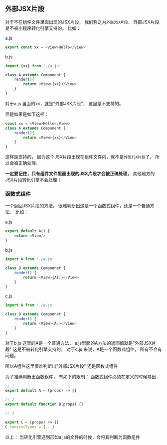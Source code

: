 ## 外部JSX片段
对于不在组件文件里面出现的JSX片段， 我们称之为`外部JSX片段`， 外部JSX片段是不被小程序转化引擎支持的。 
比如： 

a.js
```javascript
export const xx = <View>Hello</View>
```

b.js
```javascript
import {xx} from './a.js'

class A extends Component {
    render(){
        return <View>{xx}</View>
    }
}
```
对于a.js 里面的xx，就是"外部JSX片段"， 这里是不支持的。 

但是如果是如下这样： 
```javascript
const xx = <View>Hello</View>
class A extends Component {
    render(){
        return <View>{xx}</View>
    }
}
```
这样是支持的， 因为这个JSX片段出现在组件文件内，就不是`外部JSX片段`了， 所以会被正确处理。
 
**一定要记住，只有组件文件里面出现的JSX片段才会被正确处理**， 其他地方的JSX片段转化引擎不会处理！


### 函数式组件
一个返回JSX片段的方法， 很难判断出这是一个函数式组件，还是一个普通方法。 比如： 

a.js
```javascript
export default A() {
    return <View/>
}
```

b.js
```javascript
import A from './a.js'

class B extends Componnet {
    render() {
        return <View>{A()}</View>
    }
}
```
c.js
```javascript
import A from './a.js'

class B extends Componnet {
    render() {
        return <View><A/></View>
    }
}
```
对于b.js 这里的A是一个普通方法， a.js里面的A方法的返回值就是"外部JSX片段" 这是不被转化引擎支持的。 
对于c.js 来说，A是一个函数式组件， 所有不会有问题。 

所以A组件这里很难判断出"外部JSX片段" 还是函数式组件

为了准确判断出函数组件， 有如下的限制：
函数式组件必须在定义的时候导出
```javascript
// 1
export default A = (props) => {}

// 2
export default function B(props) {}

// 3

export C = (props) => {}
C.contextTypes = {...}
```

以上： 当转化引擎遇到形如a.js的文件的时候，会将其判断为函数组件